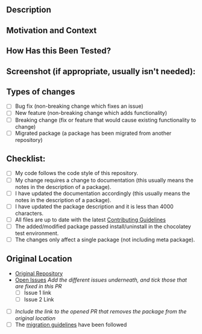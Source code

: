 <!-- Provide a general summary of your changes in the Title above, prefixed with (packageName) -->

## Description
<!-- Describe your changes in detail -->

## Motivation and Context
<!-- Why is this change required? What problem does it solve? -->
<!-- If it fixes an open issue, please link to the issue here. -->
<!-- Use fixes/fixed when referencing the issue -->

## How Has this Been Tested?
<!-- Please describe in detail how you tested your changes. -->
<!-- Include details of your testing environment, and the tests you ran to -->
<!-- see how your change affects other areas of the script, etc. -->

## Screenshot (if appropriate, usually isn't needed):

## Types of changes
<!-- What types of changes does your code introduce? Put an `x` in all the boxes that apply: -->
- [ ] Bug fix (non-breaking change which fixes an issue)
- [ ] New feature (non-breaking change which adds functionality)
- [ ] Breaking change (fix or feature that would cause existing functionality to change)
- [ ] Migrated package (a package has been migrated from another repository)

## Checklist:
<!-- Go over all the following points, and put an `x` in all the boxes that apply. -->
<!-- If you're unsure about any of these, don't hesitate to ask. We're here to help! -->
- [ ] My code follows the code style of this repository.
- [ ] My change requires a change to documentation (this usually means the notes in the description of a package).
- [ ] I have updated the documentation accordingly (this usually means the notes in the description of a package).
- [ ] I have updated the package description and it is less than 4000 characters.
- [ ] All files are up to date with the latest [Contributing Guidelines](https://github.com/chocolatey-community/chocolatey-packages/blob/master/CONTRIBUTING.md)
- [ ] The added/modified package passed install/uninstall in the chocolatey test environment.
- [ ] The changes only affect a single package (not including meta package).

<!-- The following section can be removed if the package has not been migrated from another location -->
## Original Location
- [Original Repository](add_link_to_original_repository_location)
- [Open Issues](link_to_the_generic_location_of_open_issues) *Add the different issues underneath, and tick those that are fixed in this PR*
  - [ ] Issue 1 link
  - [ ] Issue 2 Link
- [ ] *Include the link to the opened PR that removes the package from the original location*
- [ ] The [migration guidelines](https://github.com/chocolatey-community/chocolatey-packages/wiki/Package-migration-process) have been followed
